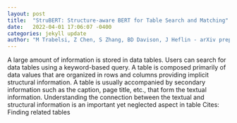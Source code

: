```yaml
---
layout: post
title:  "StruBERT: Structure-aware BERT for Table Search and Matching"
date:   2022-04-01 17:06:07 -0400
categories: jekyll update
author: "M Trabelsi, Z Chen, S Zhang, BD Davison, J Heflin - arXiv preprint arXiv:2203.14278, 2022"
---
```

A large amount of information is stored in data tables. Users can search for data tables using a keyword-based query. A table is composed primarily of data values that are organized in rows and columns providing implicit structural information. A table is usually accompanied by secondary information such as the caption, page title, etc., that form the textual information. Understanding the connection between the textual and structural information is an important yet neglected aspect in table Cites: Finding related tables